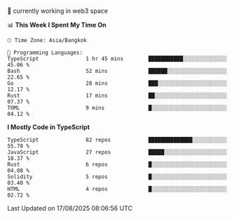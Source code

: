 🔭 currently working in web3 space

<!--START_SECTION:waka-->
📊 **This Week I Spent My Time On** 

```text
🕑︎ Time Zone: Asia/Bangkok

💬 Programming Languages: 
TypeScript               1 hr 45 mins        ███████████░░░░░░░░░░░░░░   45.06 % 
Bash                     52 mins             ██████░░░░░░░░░░░░░░░░░░░   22.65 % 
Go                       28 mins             ███░░░░░░░░░░░░░░░░░░░░░░   12.17 % 
Rust                     17 mins             ██░░░░░░░░░░░░░░░░░░░░░░░   07.37 % 
TOML                     9 mins              █░░░░░░░░░░░░░░░░░░░░░░░░   04.12 % 
```

**I Mostly Code in TypeScript** 

```text
TypeScript               82 repos            ██████████████░░░░░░░░░░░   55.78 % 
JavaScript               27 repos            █████░░░░░░░░░░░░░░░░░░░░   18.37 % 
Rust                     6 repos             █░░░░░░░░░░░░░░░░░░░░░░░░   04.08 % 
Solidity                 5 repos             █░░░░░░░░░░░░░░░░░░░░░░░░   03.40 % 
HTML                     4 repos             █░░░░░░░░░░░░░░░░░░░░░░░░   02.72 % 
```




 Last Updated on 17/08/2025 08:06:56 UTC
<!--END_SECTION:waka-->
